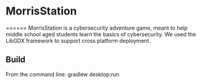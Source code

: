 # MorrisStation
======
MorrisStation is a cybersecurity adventure game, meant to help middle school aged students learn the basics of cybersecurity.
We used the LibGDX framework to support cross platform deployment.

## Build

From the command line:
 gradlew desktop:run
